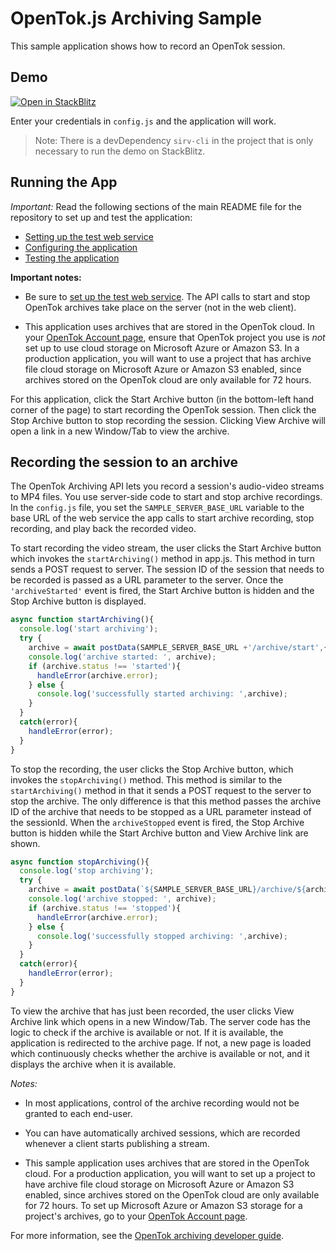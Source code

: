OpenTok.js Archiving Sample
===========================

This sample application shows how to record an OpenTok session.

## Demo

[![Open in StackBlitz](https://developer.stackblitz.com/img/open_in_stackblitz.svg)](https://stackblitz.com/fork/github/opentok/opentok-web-samples/tree/main/Archiving)

Enter your credentials in `config.js` and the application will work. 

> Note: There is a devDependency `sirv-cli` in the project that is only necessary to run the demo on StackBlitz.

## Running the App

*Important:* Read the following sections of the main README file for the repository to set up
and test the application:

* [Setting up the test web service](../README.md#setting-up-the-test-web-service)
* [Configuring the application](../README.md#configuring-the-application)
* [Testing the application](../README.md#testing-the-application)

**Important notes:**

* Be sure to [set up the test web service](../README.md#setting-up-the-test-web-service).
  The API calls to start and stop OpenTok archives take place on the server (not in the
  web client).

* This application uses archives that are stored in the OpenTok cloud. In your
  [OpenTok Account page](https://tokbox.com/account/), ensure that OpenTok project you use
  is *not* set up to use cloud storage on Microsoft Azure or Amazon S3. In a production
  application, you will want to use a project that has archive file cloud storage on Microsoft
  Azure or Amazon S3 enabled, since archives stored on the OpenTok cloud are only available
  for 72 hours.

For this application, click the Start Archive button (in the bottom-left hand corner of the page)
to start recording the OpenTok session. Then click the Stop Archive button to stop recording the
session. Clicking View Archive will open a link in a new Window/Tab to view the archive.

## Recording the session to an archive

The OpenTok Archiving API lets you record a session's audio-video streams to MP4 files. You use
server-side code to start and stop archive recordings. In the `config.js` file, you set the
`SAMPLE_SERVER_BASE_URL` variable to the base URL of the web service the app calls to start archive
recording, stop recording, and play back the recorded video.

To start recording the video stream, the user clicks the Start Archive button which invokes the
`startArchiving()` method in app.js. This method in turn sends a POST request to server.
The session ID of the session that needs to be recorded is passed as a URL parameter to the server.
Once the `'archiveStarted'` event is fired, the Start Archive button is hidden and the Stop Archive button is displayed.

```javascript
async function startArchiving(){
  console.log('start archiving');
  try {
    archive = await postData(SAMPLE_SERVER_BASE_URL +'/archive/start',{sessionId});
    console.log('archive started: ', archive);
    if (archive.status !== 'started'){
      handleError(archive.error);
    } else {
      console.log('successfully started archiving: ',archive);
    }
  }
  catch(error){
    handleError(error);
  }
}
```

To stop the recording, the user clicks the Stop Archive button, which invokes the `stopArchiving()`
method. This method is similar to the `startArchiving()` method in that it sends a POST request to
the server to stop the archive. The only difference is that this method passes the archive ID of
the archive that needs to be stopped as a URL parameter instead of the sessionId. When the `archiveStopped` event is fired, 
the Stop Archive button is hidden while the Start Archive button and View Archive link are shown.

```javascript
async function stopArchiving(){
  console.log('stop archiving');
  try {
    archive = await postData(`${SAMPLE_SERVER_BASE_URL}/archive/${archive.id}/stop`,{});
    console.log('archive stopped: ', archive);
    if (archive.status !== 'stopped'){
      handleError(archive.error);
    } else {
      console.log('successfully stopped archiving: ',archive);
    }
  }
  catch(error){
    handleError(error);
  }
}
```

To view the archive that has just been recorded, the user clicks View Archive link which
opens in a new Window/Tab. The server code has the logic to check if the archive is available or not. If it is available,
the application is redirected to the archive page. If not, a new page is loaded which continuously checks whether
the archive is available or not, and it displays the archive when it is available.

*Notes:*

* In most applications, control of the archive recording would not be granted to each
end-user.

* You can have automatically archived sessions, which are recorded whenever a client
starts publishing a stream.

* This sample application uses archives that are stored in the OpenTok cloud. For a production
application, you will want to set up a project to have archive file cloud storage on Microsoft Azure
or Amazon S3 enabled, since archives stored on the OpenTok cloud are only available for 72 hours.
To set up Microsoft Azure or Amazon S3 storage for a project's archives, go to your
[OpenTok Account page](https://tokbox.com/account/).

For more information, see the [OpenTok archiving developer
guide](https://tokbox.com/developer/guides/archiving/).
